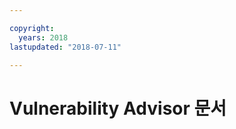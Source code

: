 ```yaml
---

copyright:
  years: 2018
lastupdated: "2018-07-11"

---
```



# Vulnerability Advisor 문서



